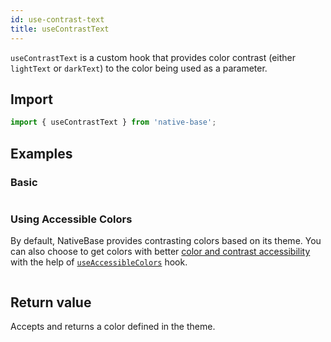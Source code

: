 ```yaml
---
id: use-contrast-text
title: useContrastText
---
```


`useContrastText` is a custom hook that provides color contrast (either `lightText` or `darkText`) to the color being used as a parameter.

## Import

```jsx
import { useContrastText } from 'native-base';
```

## Examples

### Basic

```ComponentSnackPlayer path=hooks,useContrastText,Basic.tsx

```

### Using Accessible Colors

By default, NativeBase provides contrasting colors based on its theme. You can also choose to get colors with better [color and contrast accessibility](https://web.dev/color-and-contrast-accessibility/) with the help of [`useAccessibleColors`](use-accessible-colors) hook.

```ComponentSnackPlayer path=hooks,useAccessibleColors,Basic.tsx

```

## Return value

Accepts and returns a color defined in the theme.
